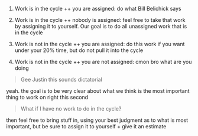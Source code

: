1. Work is in the cycle ++ you are assigned: do what Bill Belichick says

2. Work is in the cycle ++ nobody is assigned: feel free to take that work by assigning it to yourself. Our goal is to do all unassigned work that is in the cycle

3. Work is not in the cycle ++ you are assigned: do this work if you want under your 20% time, but do not pull it into the cycle

4. Work is not in the cycle ++ you are not assigned: cmon bro what are you doing

> Gee Justin this sounds dictatorial

yeah. the goal is to be very clear about what we think is the most important thing to work on right this second

> What if I have no work to do in the cycle?

then feel free to bring stuff in, using your best judgment as to what is most important, but be sure to assign it to yourself + give it an estimate
